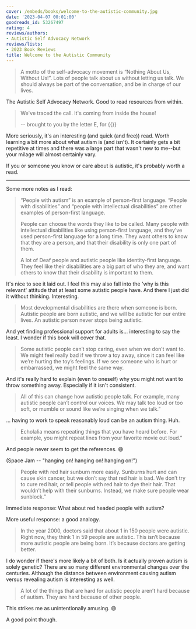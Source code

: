 ```yaml
---
cover: /embeds/books/welcome-to-the-autistic-community.jpg
date: '2023-04-07 00:01:00'
goodreads_id: 53267497
rating: 4
reviews/authors:
- Autistic Self Advocacy Network
reviews/lists:
- 2023 Book Reviews
title: Welcome to the Autistic Community
---
```

> A motto of the self-advocacy movement is “Nothing About Us, Without Us!”. Lots of people talk about us without letting us talk. We should always be part of the conversation, and be in charge of our lives.

The Autistic Self Advocacy Network. Good to read resources from within.

> We've traced the call. It's coming from inside the house!
>
> -- brought to you by the letter E, for {{<wikipedia Echolalia>}}

More seriously, it's an interesting (and quick (and free)) read. Worth learning a bit more about what autism is (and isn't). It certainly gets a bit repetitive at times and there was a large part that wasn't new to me--but your milage will almost certainly vary. 

If you or someone you know or care about is autistic, it's probably worth a read. 

---

Some more notes as I read: 

> “People with autism” is an example of person-first language. “People with disabilities” and “people with intellectual disabilities” are other examples of person-first language. 
> 
> People can choose the words they like to be called. Many people with intellectual disabilities like using person-first language, and they’ve used person-first language for a long time. They want others to know that they are a person, and that their disability is only one part of them. 
>
> A lot of Deaf people and autistic people like identity-first language. They feel like their disabilities are a big part of who they are, and want others to know that their disability is important to them.

It's nice to see it laid out. I feel this may also fall into the 'why is this relevant' attitude that at least some autistic people have. And there I just did it without thinking. Interesting. 


> Most developmental disabilities are there when someone is born. Autistic people are born autistic, and we will be autistic for our entire lives. An autistic person never stops being autistic.
> 
And yet finding professional support for adults is... interesting to say the least. I wonder if this book will cover that. 

> Some autistic people can’t stop caring, even when we don’t want to. We might feel really bad if we throw a toy away, since it can feel like we’re hurting the toy’s feelings. If we see someone who is hurt or embarrassed, we might feel the same way.

And it's really hard to explain (even to oneself) why you might not want to throw something away. Especially if it isn't consistent. 

> All of this can change how autistic people talk. For example, many autistic people can’t control our voices. We may talk too loud or too soft, or mumble or sound like we’re singing when we talk.”

... having to work to speak reasonably loud can be an autism thing. Huh. 

> Echolalia means repeating things that you have heard before. For example, you might repeat lines from your favorite movie out loud.”

And people never seem to get the references. :smile:

(Space Jam -- "hanging on! hanging on! hanging on!")

> People with red hair sunburn more easily. Sunburns hurt and can cause skin cancer, but we don’t say that red hair is bad. We don’t try to cure red hair, or tell people with red hair to dye their hair. That wouldn’t help with their sunburns. Instead, we make sure people wear sunblock.”

Immediate response: What about red headed people with autism? 

More useful response: a good analogy. 

> In the year 2000, doctors said that about 1 in 150 people were autistic. Right now, they think 1 in 59 people are autistic. This isn’t because more autistic people are being born. It’s because doctors are getting better.

I do wonder if there's more likely a bit of both. Is it actually proven autism is solely genetic? There are so many different environmental changes over the centuries. Although the distance between environment causing autism versus revealing autism is interesting as well. 

> A lot of the things that are hard for autistic people aren’t hard because of autism. They are hard because of other people.

This strikes me as unintentionally amusing. :smile:

A good point though. 

